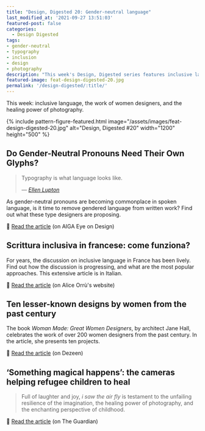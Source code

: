 ```yaml
---
title: "Design, Digested 20: Gender-neutral language"
last_modified_at: '2021-09-27 13:51:03'
featured-post: false
categories:
  - Design Digested
tags:
- gender-neutral
- typography
- inclusion
- design
- photography
description: "This week's Design, Digested series features inclusive language, the work of women designers, and the healing power of photography."
featured-image: feat-design-digested-20.jpg
permalink: '/design-digested/:title/'
---
```

<p class="lead">This week: inclusive language, the work of women designers, and the healing power of photography.</p>

<!--more-->

{% include pattern-figure-featured.html image="/assets/images/feat-design-digested-20.jpg" alt="Design, Digested #20" width="1200" height="500" %}

## Do Gender-Neutral Pronouns Need Their Own Glyphs?

> Typography is what language looks like.
>
> <cite>— <a href="https://ellenlupton.com/" title="Go to Ellen Lupton's website">Ellen Lupton</a></cite>

As gender-neutral pronouns are becoming commonplace in spoken language, is it time to remove gendered language from written work? Find out what these type designers are proposing.

<p class="detached">🔗 <a href="https://eyeondesign.aiga.org/do-gender-neutral-pronouns-need-their-own-glyphs/">Read the article</a> (on AIGA Eye on Design)</p>

## Scrittura inclusiva in francese: come funziona?

For years, the discussion on inclusive language in France has been lively. Find out how the discussion is progressing, and what are the most popular approaches. This extensive article is in Italian.

<p class="detached">🔗 <a href="https://www.aliceorru.me/scrittura-inclusiva-francese/">Read the article</a> (on Alice Orr&ugrave;'s website)</p>

## Ten lesser-known designs by women from the past century

The book *Woman Made: Great Women Designers*, by architect Jane Hall, celebrates the work of over 200 women designers from the past century. In the article, she presents ten projects.

<p class="detached">🔗 <a href="https://www.dezeen.com/2021/09/21/woman-made-book-jane-hall/">Read the article</a> (on Dezeen)</p>

## ‘Something magical happens’: the cameras helping refugee children to heal

> Full of laughter and joy, *i saw the air fly* is testament to the unfailing resilience of the imagination, the healing power of photography, and the enchanting perspective of childhood.

<p class="detached">🔗 <a href="https://www.theguardian.com/artanddesign/2021/sep/19/sirkhane-darkroom-turkey-syrian-refugee-children-cameras-photography">Read the article</a> (on The Guardian)</p>